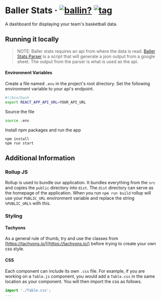 Baller Stats &middot; [![ballin?](https://img.shields.io/badge/are%20we%20ballin%3F-ya%20%F0%9F%8F%80-orange)](https://shields.io/)
[![tag](https://img.shields.io/github/v/tag/borozcod/baller-stats?sort=date)](https://shields.io/)
=====
A dashboard for displaying your team's basketball data.

## Running it locally 

> NOTE: Baller stats requires an api from where the data is read. [Baller Stats Parser](https://github.com/borozcod/baller-stats-parser) is a script that will generate a json output from a google sheet. The output from the parser is what is used as the api.

#### Environment Variables
Create a file named `.env` in the project's root directory. Set the following environment variable to your api's endpoint.
```sh
#!/bin/bash
export REACT_APP_API_URL=YOUR_API_URL
```
Source the file
```sh
source .env
```
Install npm packages and run the app
```
npm install
npm run start
```

## Additional Information
### Rollup JS
Rollup is used to bundle our application. It bundles everything from the `src` and copies the `public` directory into `dist`. The `dist` directory can serve as the homepage of the application. When you run `npm run build` rollup will use your `PUBLIC_URL` environment variable and replace the string `%PUBLIC_URL%` with this.

### Styling
#### Tachyons
As a general rule of thumb, try and use the classes from [https://tachyons.io/](https://tachyons.io/) before trying to create your own css style.

#### CSS
Each component can include its own `.css` file. For example, if you are working on a `Table.js` component, you would add a `Table.css` in the same location as your component. You will then import the css as follows.
```js
import './Table.css';
...
```